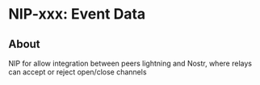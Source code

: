 # NIP-xxx: Event Data

## About

NIP for allow integration between peers lightning and Nostr, where relays can accept or reject open/close channels 
